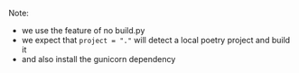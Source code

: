 
Note:
- we use the feature of no build.py
- we expect that `project = "."` will detect a local poetry project and build it
- and also install the gunicorn dependency
